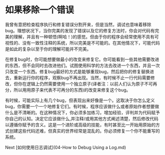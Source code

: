 # 如果移除一个错误

我曾有意把检查程序执行和修复错误分割开来，但是当然，调试也意味着移除bug。理想状况下，当你完美的发现了错误以及它的修复方法时，你会对代码有完美的理解，并且有一种顿悟(啊哈！)的感觉。但由于你的程序会经常使用不具有可视性的、没有一致性注释的系统，所以完美是不可能的。在其他情况下，可能代码是如此的复杂以至于你的理解可能并不完美。

在修复bug时，你可能想要做最小的改变来修复它。你可能看到一些其他需要改进的东西，但不会同时去改进他们。试图使用科学的方法去改进一个东西，并且一次只改变一个东西。修复bug最好的方式是能够重现bug，然后把你的修复替换进去，重新运行你的程序，观察bug不再出现。当然，有时候不止一行代码需要修改，但你在逻辑上仍然需要使用一个独立原子(译者注：以前人们认为原子不可再分，所以用用原子来代表不可再分的东西)的改变来修复这个bug。

有时候，可能实际上有几个bug，但表现出来好像是一个。这取决于你怎么定义bug，你需要一个一个地修复它们。有时候，程序应该做什么或者原始作者想要做什么是不清晰的。在这种情况下，你必须多加练习，增加经验，评判并为代码赋予你自己的认知。决定它应该做什么,并注释/或用其他方式阐述清楚，然后修改代码以遵循你赋予的含义。这是一个进阶或高级的技能，有时甚至比一开始用原始的方式创建这些代码还难，但真实的世界经常是混乱的。你必须修复一个你不能重写的系统。

Next [如何使用日志调试](04-How to Debug Using a Log.md)
